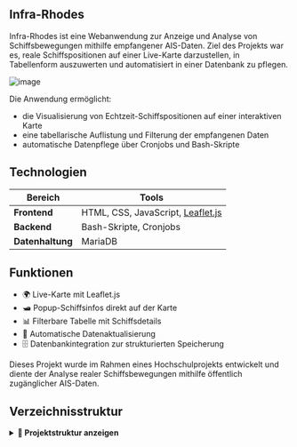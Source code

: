## Infra-Rhodes

Infra-Rhodes ist eine Webanwendung zur Anzeige und Analyse von Schiffsbewegungen mithilfe empfangener AIS-Daten. Ziel des Projekts war es, reale Schiffspositionen auf einer Live-Karte darzustellen, in Tabellenform auszuwerten und automatisiert in einer Datenbank zu pflegen.

![image](https://github.com/user-attachments/assets/1241ce85-7b59-4d5e-914f-0404b606027a)


Die Anwendung ermöglicht:
- die Visualisierung von Echtzeit-Schiffspositionen auf einer interaktiven Karte
- eine tabellarische Auflistung und Filterung der empfangenen Daten
- automatische Datenpflege über Cronjobs und Bash-Skripte

## Technologien

| Bereich         | Tools                                           |
|----------------|--------------------------------------------------|
| **Frontend**    | HTML, CSS, JavaScript, [Leaflet.js](https://leafletjs.com) |
| **Backend**     | Bash-Skripte, Cronjobs                          |
| **Datenhaltung**| MariaDB                                         |

## Funktionen

- 🌍 Live-Karte mit Leaflet.js  
- 🛥️ Popup-Schiffsinfos direkt auf der Karte  
- 📊 Filterbare Tabelle mit Schiffsdetails  
- 🔄 Automatische Datenaktualisierung   
- 🗄️ Datenbankintegration zur strukturierten Speicherung  

Dieses Projekt wurde im Rahmen eines Hochschulprojekts entwickelt und diente der Analyse realer Schiffsbewegungen mithilfe öffentlich zugänglicher AIS-Daten.

## Verzeichnisstruktur 

<details> <summary><strong>📁 Projektstruktur anzeigen</strong></summary>
.
├── deploy.sh
├── deploy_local.sh
├── README.md
├── cgi/
│   ├── data.csv
│   ├── db_config.sh
│   ├── delete_from_db.sh
│   ├── get_positions.sh
│   ├── login.sh
│   ├── logout.sh
│   ├── new_watcher.sh
│   ├── process_queue.sh
│   ├── readwrite.sh
│   ├── register.sh
│   ├── rhodes-last.txt
│   ├── rhodes.pid
│   ├── send_email.sh
│   ├── sent_emails.txt
│   └── tcp_email_server.sh
├── db/
│   └── initdata.sql
├── gnuplot-lasttest/
│   ├── last-test.sh
│   ├── logfile.txt
│   ├── new_gnuplot.gp
│   ├── response.gp
│   ├── response_body.txt
│   ├── response_times.gp
│   ├── response_times_plot.png
│   └── sortskript.sh
└── www/
    ├── index.html
    ├── script.js
    ├── style.css
    └── map/
        ├── map-index.html
        ├── map-scropt.js
        ├── map-style.css
        └── test-data.csv


</details>

